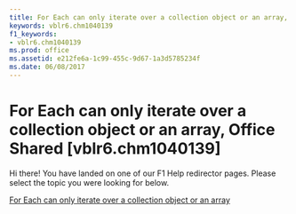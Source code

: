```yaml
---
title: For Each can only iterate over a collection object or an array, Office Shared [vblr6.chm1040139]
keywords: vblr6.chm1040139
f1_keywords:
- vblr6.chm1040139
ms.prod: office
ms.assetid: e212fe6a-1c99-455c-9d67-1a3d5785234f
ms.date: 06/08/2017
---
```



# For Each can only iterate over a collection object or an array, Office Shared [vblr6.chm1040139]

Hi there! You have landed on one of our F1 Help redirector pages. Please select the topic you were looking for below.

[For Each can only iterate over a collection object or an array](http://msdn.microsoft.com/library/0defd9d4-4775-c5dd-1212-951016efe997%28Office.15%29.aspx)

